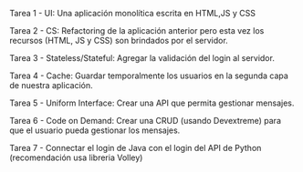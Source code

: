 Tarea 1 - UI:  Una aplicación monolítica escrita en HTML,JS y CSS

Tarea 2 - CS: Refactoring de la aplicación anterior pero esta vez los recursos (HTML, JS y CSS) son brindados por el servidor.

Tarea 3 - Stateless/Stateful:  Agregar la validación del login al servidor.

Tarea 4 - Cache:  Guardar temporalmente los usuarios en la segunda capa de nuestra aplicación.

Tarea 5 - Uniform Interface: Crear una API que permita gestionar mensajes.

Tarea 6 - Code on Demand:  Crear una CRUD (usando Devextreme) para que el usuario pueda gestionar los mensajes.

Tarea 7 - Connectar el login de Java con el login del API de Python (recomendación usa libreria Volley)
